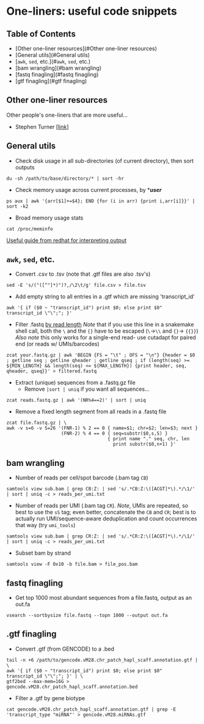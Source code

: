 # One-liners: useful code snippets
## Table of Contents
<!---toc start-->
  * [Other one-liner resources](#Other one-liner resources)
  * [General utils](#General utils)
  * [`awk`, `sed`, etc.](#`awk`, `sed`, etc.)
  * [bam wrangling](#bam wrangling)
  * [fastq finagling](#fastq finagling)
  * [gtf finagling](#gtf finagling)
<!---toc end-->

## Other one-liner resources
Other people's one-liners that are more useful...
- Stephen Turner [[link](https://github.com/stephenturner/oneliners#etc)]


## General utils

- Check disk usage in all sub-directories (of current directory), then sort outputs
```
du -sh /path/to/base/directory/* | sort -hr
```

- Check memory usage across current processes, by ****user***
```
ps aux | awk '{arr[$1]+=$4}; END {for (i in arr) {print i,arr[i]}}' | sort -k2
```

- Broad memory usage stats
```
cat /proc/meminfo
```
[Useful guide from redhat for interpreting output](https://access.redhat.com/solutions/406773)

## `awk`, `sed`, etc.

- Convert .csv to .tsv (note that .gtf files are also .tsv's)
```
sed -E 's/("([^"]*)")?,/\2\t/g' file.csv > file.tsv
```

- Add empty string to all entries in a .gtf which are missing 'transcript_id'
```
awk '{ if ($0 ~ "transcript_id") print $0; else print $0" transcript_id \"\";"; }'
```

- Filter .fastq [by read length](https://www.biostars.org/p/66996/)
*Note* that if you use this line in a snakemake shell call, both the `\` and the `{}` have to be escaped (`\`->`\\` and `{}`-> `{{}}`)
*Also note* this only works for a single-end read- use cutadapt for paired end (or reads w/ UMIs/barcodes)
```
zcat your.fastq.gz | awk 'BEGIN {FS = "\t" ; OFS = "\n"} {header = $0 ; getline seq ; getline qheader ; getline qseq ; if (length(seq) >= ${MIN_LENGTH} && length(seq) <= ${MAX_LENGTH}) {print header, seq, qheader, qseq}}' > filtered.fastq
```

- Extract (unique) sequences from a .fastq.gz file
    - Remove `|sort | uniq` if you want all sequences...
```
zcat reads.fastq.gz | awk '(NR%4==2)' | sort | uniq
```

- Remove a fixed length segment from all reads in a .fastq file
```
zcat file.fastq.gz | \
awk -v s=6 -v S=26 '(FNR-1) % 2 == 0 { name=$1; chr=$2; len=$3; next }
                    (FNR-2) % 4 == 0 { seq=substr($0,s,S) }
                                     { print name "." seq, chr, len
                                       print substr($0,n+1) }'
```

## bam wrangling
- Number of reads per cell/spot barcode (.bam tag `CB`)
 ```
samtools view sub.bam | grep CB:Z: | sed 's/.*CB:Z:\([ACGT]*\).*/\1/' | sort | uniq -c > reads_per_umi.txt
 ```

 - Number of reads per UMI (.bam tag `CR`). *Note*, UMIs are repeated, so best to use the `sS` tag; even better, concatenate the `CB` and `CR`; best is to actually run UMI/sequence-aware deduplication and count occurrences that way (try `umi_tools`)
 ```
 samtools view sub.bam | grep CR:Z: | sed 's/.*CR:Z:\([ACGT]*\).*/\1/' | sort | uniq -c > reads_per_umi.txt
 ```

- Subset bam by strand
```
samtools view -F 0x10 -b file.bam > file_pos.bam
```

## fastq finagling

- Get top 1000 most abundant sequences from a file.fastq, output as an out.fa
```
vsearch --sortbysize file.fastq --topn 1000 --output out.fa
```

## .gtf finagling
- Convert .gtf (from GENCODE) to a .bed
```
tail -n +6 /path/to/gencode.vM28.chr_patch_hapl_scaff.annotation.gtf | \
awk '{ if ($0 ~ "transcript_id") print $0; else print $0" transcript_id \"\";"; }' | \
gtf2bed --max-mem=16G > gencode.vM28.chr_patch_hapl_scaff.annotation.bed
```

- Filter a .gtf by gene biotype
```
cat gencode.vM28.chr_patch_hapl_scaff.annotation.gtf | grep -E 'transcript_type "miRNA"' > gencode.vM28.miRNAs.gtf
```
